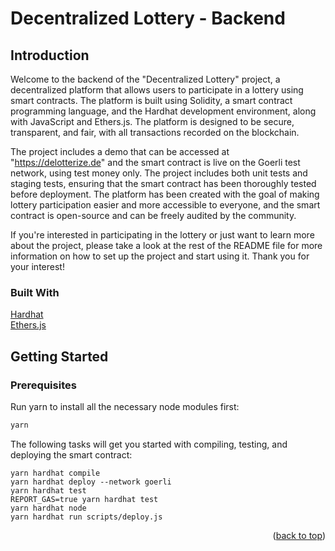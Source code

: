 # Decentralized Lottery - Backend

## Introduction

Welcome to the backend of the "Decentralized Lottery" project, a decentralized platform that allows users to participate in a lottery using smart contracts. The platform is built using Solidity, a smart contract programming language, and the Hardhat development environment, along with JavaScript and Ethers.js. The platform is designed to be secure, transparent, and fair, with all transactions recorded on the blockchain.

The project includes a demo that can be accessed at "https://delotterize.de" and the smart contract is live on the Goerli test network, using test money only. The project includes both unit tests and staging tests, ensuring that the smart contract has been thoroughly tested before deployment. The platform has been created with the goal of making lottery participation easier and more accessible to everyone, and the smart contract is open-source and can be freely audited by the community.

If you're interested in participating in the lottery or just want to learn more about the project, please take a look at the rest of the README file for more information on how to set up the project and start using it. Thank you for your interest!



### Built With

<a href="https://hardhat.org">Hardhat</a></br>
<a href="https://docs.ethers.org">Ethers.js</a>


## Getting Started

### Prerequisites

Run yarn to install all the necessary node modules first:
  ```sh
  yarn
  ```
  
The following tasks will get you started with compiling, testing, and deploying the smart contract:

```shell
yarn hardhat compile
yarn hardhat deploy --network goerli
yarn hardhat test
REPORT_GAS=true yarn hardhat test
yarn hardhat node
yarn hardhat run scripts/deploy.js
```
<p align="right">(<a href="#readme-top">back to top</a>)</p>
